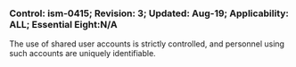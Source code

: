 ### Control: ism-0415; Revision: 3; Updated: Aug-19; Applicability: ALL; Essential Eight:N/A
<p>The use of shared user accounts is strictly controlled, and personnel using such accounts are uniquely identifiable.</p>